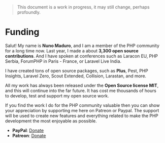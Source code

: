 > This document is a work in progress, it may still change, perhaps profoundly.

# Funding

Salut! My name is **Nuno Maduro**, and I am a member of the PHP community for a long time now. Last
year, I made a about **3,300 open source contributions**. And I have spoken at conferences such as
Laracon EU, PHP Serbia, ForumPHP in Paris - France, or Laravel Live India.

I have created tons of open source packages, such as **Plus**, Pest, PHP Insights, Laravel Zero,
Scout Extended, Collision, Larastan, and more.

All my work has always been released under the **Open Source license MIT**, and this will continue
into the far future. It has cost me thousands of hours to develop, test and support my open source
work.

If you find the work I do for the PHP community valuable then you can show your appreciation by
supporting me here on Patreon or Paypal. The support will be used to create new features and
everything related to make the PHP development the most enjoyable as possible.

- **PayPal**: [Donate](https://www.paypal.com/cgi-bin/webscr?cmd=_s-xclick&hosted_button_id=66BYDWAT92N6L)
- **Patreon**: [Donate](https://www.patreon.com/nunomaduro)
